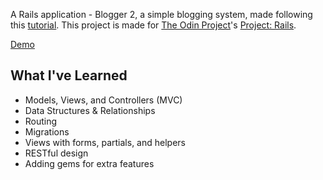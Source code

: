  A Rails application - Blogger 2, a simple blogging system, made following this [tutorial](http://tutorials.jumpstartlab.com/projects/blogger.html). This project is made for [The Odin Project](http://theodinproject.com)'s [Project: Rails](http://www.theodinproject.com/web-development-101/ruby-on-rails).

[Demo](https://blooming-ravine-63368.herokuapp.com/)

## What I've Learned
- Models, Views, and Controllers (MVC)
- Data Structures & Relationships
- Routing
- Migrations
- Views with forms, partials, and helpers
- RESTful design
- Adding gems for extra features
